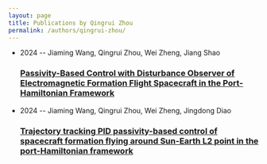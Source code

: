 ```yaml
---
layout: page
title: Publications by Qingrui Zhou
permalink: /authors/qingrui-zhou/
---
```


<ul class="post-list">
<li><span class='post-meta'>2024 -- Jiaming Wang, Qingrui Zhou, Wei Zheng, Jiang Shao</span><h3><a class='post-link' href='../../passivity-based-control-with-disturbance-observer-of-electromagnetic-formation-flight-spacecraft-in-the-port-hamiltonian-framework'>Passivity-Based Control with Disturbance Observer of Electromagnetic Formation Flight Spacecraft in the Port-Hamiltonian Framework</a></h3></li>
<li><span class='post-meta'>2024 -- Jiaming Wang, Qingrui Zhou, Wei Zheng, Jingdong Diao</span><h3><a class='post-link' href='../../trajectory-tracking-pid-passivity-based-control-of-spacecraft-formation-flying-around-sun-earth-l2-point-in-the-port-hamiltonian-framework'>Trajectory tracking PID passivity-based control of spacecraft formation flying around Sun-Earth L2 point in the port-Hamiltonian framework</a></h3></li>

</ul>
